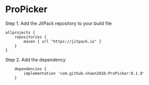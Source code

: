 # ProPicker

Step 1. Add the JitPack repository to your build file

```
allprojects {
    repositories {
        maven { url "https://jitpack.io" }
    }
}
```

Step 2. Add the dependency

```
	dependencies {
	    implementation 'com.github.shaon2016:ProPicker:0.1.0'
	}

```
